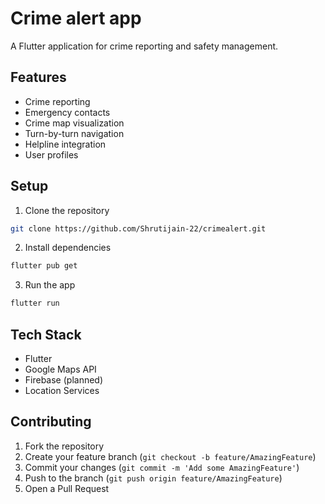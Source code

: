 # Crime alert app 

A Flutter application for crime reporting and safety management.

## Features
- Crime reporting
- Emergency contacts
- Crime map visualization
- Turn-by-turn navigation
- Helpline integration
- User profiles

## Setup
1. Clone the repository
```bash
git clone https://github.com/Shrutijain-22/crimealert.git
```

2. Install dependencies
```bash
flutter pub get
```

3. Run the app
```bash
flutter run
```

## Tech Stack
- Flutter
- Google Maps API
- Firebase (planned)
- Location Services

## Contributing
1. Fork the repository
2. Create your feature branch (`git checkout -b feature/AmazingFeature`)
3. Commit your changes (`git commit -m 'Add some AmazingFeature'`)
4. Push to the branch (`git push origin feature/AmazingFeature`)
5. Open a Pull Request
